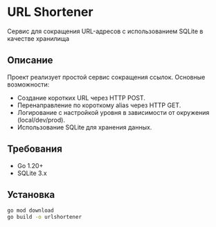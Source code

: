 # URL Shortener

Сервис для сокращения URL-адресов с использованием SQLite в качестве хранилища

## Описание

Проект реализует простой сервис сокращения ссылок. Основные возможности:
- Создание коротких URL через HTTP POST.
- Перенаправление по короткому alias через HTTP GET.
- Логирование с настройкой уровня в зависимости от окружения (local/dev/prod).
- Использование SQLite для хранения данных.

## Требования
- Go 1.20+  
- SQLite 3.x  

## Установка
```bash
go mod download
go build -o urlshortener
